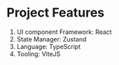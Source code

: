 # Project Features
1. UI component Framework: React
2. State Manager: Zustand
3. Language: TypeScript
4. Tooling: ViteJS